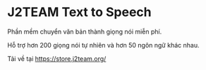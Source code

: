 # J2TEAM Text to Speech

Phần mềm chuyển văn bản thành giọng nói miễn phí.

Hỗ trợ hơn 200 giọng nói tự nhiên và hơn 50 ngôn ngữ khác nhau.

Tải về tại https://store.j2team.org/
